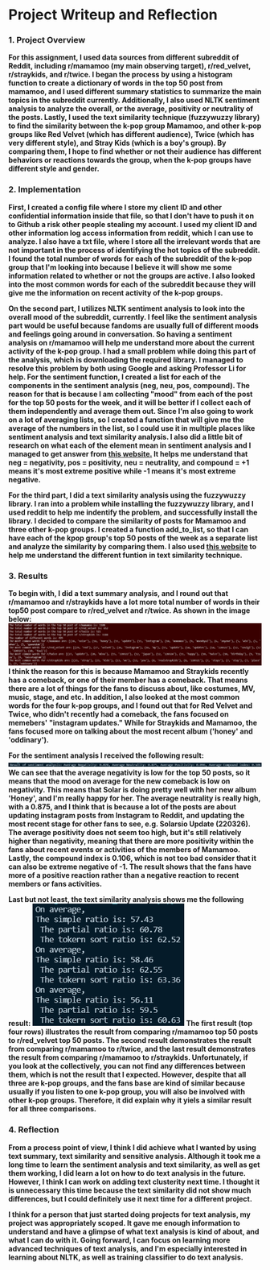 # Project Writeup and Reflection

### 1. Project Overview
**For this assignment, I used data sources from different subreddit of Reddit, including r/mamamoo (my main observing target), r/red_velvet, r/straykids, and r/twice. I began the process by using a histogram function to create a dictionary of words in the top 50 post from mamamoo, and I used different summary statistics to summarize the main topics in the subreddit currently. Additionally, I also used NLTK sentiment analysis to analyze the overall, or the average, positivity or neutrality of the posts. Lastly, I used the text similarity technique (fuzzywuzzy library) to find the similarity between the k-pop group Mamamoo, and other k-pop groups like Red Velvet (which has different audience), Twice (which has very different style), and Stray Kids (which is a boy's group). By comparing them, I hope to find whether or not their audience has different behaviors or reactions towards the group, when the k-pop groups have different style and gender.**


### 2. Implementation
**First, I created a config file where I store my client ID and other confidential information inside that file, so that I don't have to push it on to Github a risk other people stealing my account. I used my client ID and other information log access information from reddit, which I can use to analyze. I also have a txt file, where I store all the irrelevant words that are not important in the process of identifying the hot topics of the subreddit. I found the total number of words for each of the subreddit of the k-pop group that I'm looking into because I believe it will show me some information related to whether or not the groups are active. I also looked into the most common words for each of the subreddit because they will give me the information on recent activity of the k-pop groups.**

**On the second part, I utilizes NLTK sentiment analysis to look into the overall mood of the subreddit, currently. I feel like the sentiment analysis part would be useful because fandoms are usually full of different moods and feelings going around in conversation. So having a sentiment analysis on r/mamamoo will help me understand more about the current activity of the k-pop group. I had a small problem while doing this part of the analysis, which is downloading the required library. I managed to resolve this problem by both using Google and asking Professor Li for help. For the sentiment function, I created a list for each of the components in the sentiment analysis (neg, neu, pos, compound). The reason for that is because I am collecting "mood" from each of the post for the top 50 posts for the week, and it will be better if I collect each of them independently and average them out. Since I'm also going to work on a lot of averaging lists, so I created a function that will give me the average of the numbers in the list, so I could use it in multiple places like sentiment analysis and text similarity analysis. I also did a little bit of research on what each of the element mean in sentiment analysis and I managed to get answer from [this website.](https://medium.com/analytics-vidhya/sentiment-analysis-with-nltk-textblob-and-flair-a321d1460867) It helps me understand that neg = negativity, pos = positivity, neu = neutrality, and compound = +1 means it's most extreme positive while -1 means it's most extreme negative.**

**For the third part, I did a text similarity analysis using the fuzzywuzzy library. I ran into a problem while installing the fuzzywuzzy library, and I used reddit to help me indentify the problem, and successfully install the library. I decided to compare the similarity of posts for Mamamoo and three other k-pop groups. I created a function add_to_list, so that I can have each of the kpop group's top 50 posts of the week as a separate list and analyze the similarity by comparing them. I also used [this website](https://pypi.org/project/fuzzywuzzy/) to help me understand the different funtion in text similarity technique.**


### 3. Results
**To begin with, I did a text summary analysis, and I round out that r/mamamoo and r/straykids have a lot more total number of words in their top50 post compare to r/red_velvet and r/twice. As shown in the image below:**
![Text Summary Result](images/text_summary_result.png)
**I think the reason for this is because Mamamoo and Straykids recently has a comeback, or one of their member has a comeback. That means there are a lot of things for the fans to discuss about, like costumes, MV, music, stage, and etc. In addition, I also looked at the most common words for the four k-pop groups, and I found out that for Red Velvet and Twice, who didn't recently had a comeback, the fans focused on memebers' "instagram updates." While for Straykids and Mamamoo, the fans focused more on talking about the most recent album ('honey' and 'oddinary').**

**For the sentiment analysis I received the following result:**
![Sentiment Analysis Result](images/sentiment_analysis.png)
**We can see that the average negativity is low for the top 50 posts, so it means that the mood on average for the new comeback is low on negativity. This means that Solar is doing pretty well with her new album 'Honey', and I'm really happy for her. The average neutrality is really high, with a 0.875, and I think that is because a lot of the posts are about updating instagram posts from Instagram to Reddit, and updating the most recent stage for other fans to see, e.g. Solarsio Update (220326). The average positivity does not seem too high, but it's still relatively higher than negativity, meaning that there are more positivity within the fans about recent events or activities of the members of Mamamoo. Lastly, the compound index is 0.106, which is not too bad consider that it can also be extreme negative of -1. The result shows that the fans have more of a positive reaction rather than a negative reaction to recent members or fans activities.**

**Last but not least, the text similarity analysis shows me the following result:**
![Text Similarity Result](images/text_similarity.png)
**The first result (top four rows) illustrates the result from comparing r/mamamoo top 50 posts to r/red_velvet top 50 posts. The second result demonstrates the result from comparing r/mamamoo to r/twice, and the last result demonstrates the result from comparing r/mamamoo to r/straykids. Unfortunately, if you look at the collectively, you can not find any differences between them, which is not the result that I expected. However, despite that all three are k-pop groups, and the fans base are kind of similar because usually if you listen to one k-pop group, you will also be involved with other k-pop groups. Therefore, it did explain why it yiels a similar result for all three comparisons.**


### 4. Reflection
**From a process point of view, I think I did achieve what I wanted by using text summary, text similarity and sensitive analysis. Although it took me a long time to learn the sentiment analysis and text similarity, as well as get them working, I did learn a lot on how to do text analysis in the future. However, I think I can work on adding text clusterity next time. I thought it is unnecessary this time because the text similarity did not show much differences, but I could definitely use it next time for a different project.**

**I think for a person that just started doing projects for text analysis, my project was appropriately scoped. It gave me enough information to understand and have a glimpse of what text analysis is kind of about, and what I can do with it. Going forward, I can focus on learning more advanced techniques of text analysis, and I'm especially interested in learning about NLTK, as well as training classifier to do text analysis.**